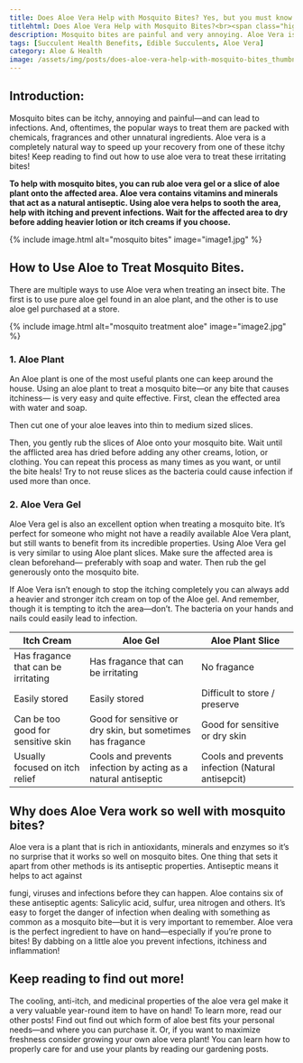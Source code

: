 ```yaml
--- 
title: Does Aloe Vera Help with Mosquito Bites? Yes, but you must know how.
titlehtml: Does Aloe Vera Help with Mosquito Bites?<br><span class="highlight"> Yes, but you must know how.</span>
description: Mosquito bites are painful and very annoying. Aloe Vera is a quick, natural and effective way to curb itchiness, inflammation and stop infection! Keep reading to find out more!
tags: [Succulent Health Benefits, Edible Succulents, Aloe Vera]
category: Aloe & Health
image: /assets/img/posts/does-aloe-vera-help-with-mosquito-bites_thumbnail.jpg
---
```

## Introduction:

Mosquito bites can be itchy, annoying and painful—and can lead to infections.
And, oftentimes, the popular ways to treat them are packed with chemicals, fragrances and other unnatural ingredients. Aloe vera is a completely natural way to speed up your recovery from one of these itchy bites! Keep reading to find out how to use aloe vera to treat these irritating bites!

**To help with mosquito bites, you can rub aloe vera gel or a slice of aloe plant onto the affected area. Aloe vera contains vitamins and minerals that act as a natural antiseptic. Using aloe vera helps to sooth the area, help with itching and prevent infections. Wait for the affected area to dry before adding heavier lotion or itch creams if you choose.**

{% include image.html alt="mosquito bites" image="image1.jpg" %}

## How to Use Aloe to Treat Mosquito Bites.

There are multiple ways to use Aloe vera when treating an insect bite. The first is to use pure aloe gel found in an aloe plant, and the other is to use aloe gel purchased at a store.

{% include image.html alt="mosquito treatment aloe" image="image2.jpg" %}

### 1. Aloe Plant

An Aloe plant is one of the most useful plants one can keep around the house. Using an aloe plant to treat a mosquito bite—or any bite that causes itchiness— is very easy and quite effective. First, clean the effected area with water and soap.

Then cut one of your aloe leaves into thin to medium sized slices.

Then, you gently rub the slices of Aloe onto your mosquito bite. Wait until the afflicted area has dried before adding any other creams, lotion, or clothing. You can repeat this process as many times as you want, or until the bite heals! Try to not reuse slices as the bacteria could cause infection if used more than once.

### 2. Aloe Vera Gel

Aloe Vera gel is also an excellent option when treating a mosquito bite. It’s perfect for someone who might not have a readily available Aloe Vera plant, but still wants to benefit from its incredible properties. Using Aloe Vera gel is very similar to using Aloe plant slices. Make sure the affected area is clean beforehand— preferably with soap and water. Then rub the gel generously onto the mosquito bite.
  
If Aloe Vera isn’t enough to stop the itching completely you can always add a heavier and stronger itch cream on top of the Aloe gel. And remember, though it is tempting to itch the area—don’t. The bacteria on your hands and nails could easily lead to infection.

| Itch Cream                          	| Aloe Gel                                                       	| Aloe Plant Slice                                  	|
|-------------------------------------	|----------------------------------------------------------------	|---------------------------------------------------	|
| Has fragance that can be irritating 	| Has fragance that can be irritating                            	| No fragance                                       	|
| Easily stored                       	| Easily stored                                                  	| Difficult to store / preserve                     	|
| Can be too good for sensitive skin  	| Good for sensitive or dry skin, but sometimes has fragance     	| Good for sensitive or dry skin                    	|
| Usually focused on itch relief      	| Cools and prevents infection by acting as a natural antiseptic 	| Cools and prevents infection (Natural antisepcit) 	|

## Why does Aloe Vera work so well with mosquito bites?

Aloe vera is a plant that is rich in antioxidants, minerals and enzymes so it’s no surprise that it works so well on mosquito bites. One thing that sets it apart from other methods is its antiseptic properties. Antiseptic means it helps to act against

fungi, viruses and infections before they can happen. Aloe contains six of these antiseptic agents: Salicylic acid, sulfur, urea nitrogen and others. It’s easy to forget the danger of infection when dealing with something as common as a mosquito bite—but it is very important to remember. Aloe vera is the perfect ingredient to have on hand—especially if you’re prone to bites! By dabbing on a little aloe you prevent infections, itchiness and inflammation!

## Keep reading to find out more!

The cooling, anti-itch, and medicinal properties of the aloe vera gel make it a very valuable year-round item to have on hand! To learn more, read our other posts! Find out find out which form of aloe best fits your personal needs—and where you can purchase it. Or, if you want to maximize freshness consider growing your own aloe vera plant! You can learn how to properly care for and use your plants by reading our gardening posts.